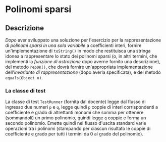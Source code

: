 # Polinomi sparsi

## Descrizione

*Dopo* aver sviluppato una soluzione per l'esercizio 
per la rappresentazione di *polinomi sparsi in una sola variabile* a coefficienti interi,
fornire 
un'implementazione di `toString()` 
in modo che restituisca una stringa idonea a rappresentare lo stato dei polinomi sparsi
(o, in altri termini, che implementi la _funzione di astrazione_
dopo averne fornito una descrizione),
del metodo `repOK()`,
che
dovrà fornire un'appropriata implementazione dell'_invariante di rappresentazione_
(dopo averla specificata),
e del metodo `equals(Object o)`.

### La classe di test

La classe di test `TestRunner` (fornita dal docente) legge dal flusso di ingresso due numeri `p` e `q`, legge quindi `p` coppie di interi corrispondenti a coefficiente e grado di altrettanti monomi che somma per ottenere (sommandoli) un primo polinomio, quindi legge `q` coppie e forma un secondo polinomio. Emette quindi nel flusso d'uscita standard varie operazioni tra i polinomi (stampando per ciascun risultato le coppie di coefficiente e grado per tutti i termini da 0 al grado del polinomio).
